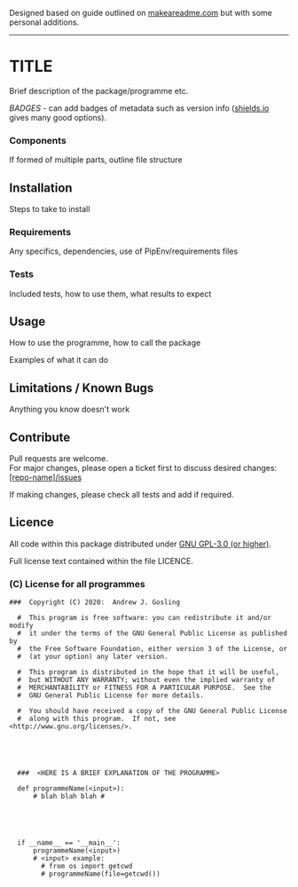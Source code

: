 Designed based on guide outlined on [makeareadme.com](https://www.makeareadme.com/) but with some personal additions.

---

# TITLE

Brief description of the package/programme etc.

*BADGES* - can add badges of metadata such as version info  ([shields.io](https://shields.io/) gives many good options).

### Components

If formed of multiple parts, outline file structure

## Installation

Steps to take to install

### Requirements

Any specifics, dependencies, use of PipEnv/requirements files

### Tests

Included tests, how to use them, what results to expect

## Usage

How to use the programme, how to call the package

Examples of what it can do

## Limitations / Known Bugs

Anything you know doesn't work

## Contribute

Pull requests are welcome.  
For major changes, please open a ticket first to discuss desired changes:  [[repo-name]/issues](http://github.com/agosling/[repo-name]/issues)

If making changes, please check all tests and add if required.

## Licence

All code within this package distributed under [GNU GPL-3.0 (or higher)](https://opensource.org/licenses/GPL-3.0).

Full license text contained within the file LICENCE.

###  (C) License for all programmes

```
###  Copyright (C) 2020:  Andrew J. Gosling

  #  This program is free software: you can redistribute it and/or modify
  #  it under the terms of the GNU General Public License as published by
  #  the Free Software Foundation, either version 3 of the License, or
  #  (at your option) any later version.

  #  This program is distributed in the hope that it will be useful,
  #  but WITHOUT ANY WARRANTY; without even the implied warranty of
  #  MERCHANTABILITY or FITNESS FOR A PARTICULAR PURPOSE.  See the
  #  GNU General Public License for more details.

  #  You should have received a copy of the GNU General Public License
  #  along with this program.  If not, see <http://www.gnu.org/licenses/>.





  ###  <HERE IS A BRIEF EXPLANATION OF THE PROGRAMME>

  def programmeName(<input>):
      # blah blah blah #





  if __name__ == '__main__':
      programmeName(<input>)
      # <input> example:
        # from os import getcwd
        # programmeName(file=getcwd())
```
